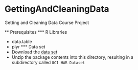 GettingAndCleaningData
======================

Getting and Cleaning Data Course Project

** Prerequisites
*** R Libraries
* data.table
* plyr
*** Data set
* Download the [data set](https://d396qusza40orc.cloudfront.net/getdata%2Fprojectfiles%2FUCI%20HAR%20Dataset.zip)
* Unzip the package contents into this directory, resulting in a subdirectory called `UCI HAR Dataset`

